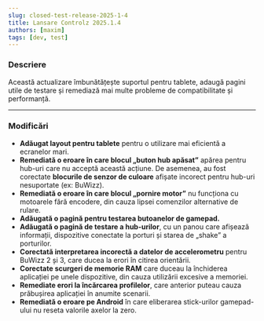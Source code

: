 ```yaml
---
slug: closed-test-release-2025-1-4
title: Lansare Controlz 2025.1.4
authors: [maxim]
tags: [dev, test]
---
```


### Descriere

Această actualizare îmbunătățește suportul pentru tablete, adaugă pagini utile de testare și remediază mai multe probleme de compatibilitate și performanță.

<!-- truncate -->
---

### Modificări

- **Adăugat layout pentru tablete** pentru o utilizare mai eficientă a ecranelor mari.
- **Remediată o eroare în care blocul „buton hub apăsat”** apărea pentru hub-uri care nu acceptă această acțiune. De asemenea, au fost corectate **blocurile de senzor de culoare** afișate incorect pentru hub-uri nesuportate (ex: BuWizz).
- **Remediată o eroare în care blocul „pornire motor”** nu funcționa cu motoarele fără encodere, din cauza lipsei comenzilor alternative de rulare.
- **Adăugată o pagină pentru testarea butoanelor de gamepad.**
- **Adăugată o pagină de testare a hub-urilor**, cu un panou care afișează informații, dispozitive conectate la porturi și starea de „shake” a porturilor.
- **Corectată interpretarea incorectă a datelor de accelerometru** pentru BuWizz 2 și 3, care ducea la erori în citirea orientării.
- **Corectate scurgeri de memorie RAM** care duceau la închiderea aplicației pe unele dispozitive, din cauza utilizării excesive a memoriei.
- **Remediate erori la încărcarea profilelor**, care anterior puteau cauza prăbușirea aplicației în anumite scenarii.
- **Remediată o eroare pe Android** în care eliberarea stick-urilor gamepad-ului nu reseta valorile axelor la zero.